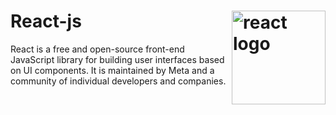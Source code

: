 # React-js <img src="https://i0.wp.com/www.primefaces.org/wp-content/uploads/2017/09/feature-react.png?ssl=1" alt="react logo" align="right" width="150px">


React is a free and open-source front-end JavaScript library for building user interfaces based on UI components. It is maintained by Meta and a community of individual developers and companies.
